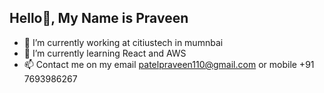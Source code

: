 ## Hello👋, My Name is Praveen

- 🔭 I’m currently working at citiustech in mumnbai
- 🌱 I’m currently learning React and AWS
- 📫 Contact me on my email patelpraveen110@gmail.com or mobile +91 7693986267


<!--
- 💬 Ask me about ...
- 😄 Pronouns: ...
- ⚡ Fun fact: ...
- 👯 I’m looking to collaborate on ...
- 🤔 I’m looking for help with ...
-->

